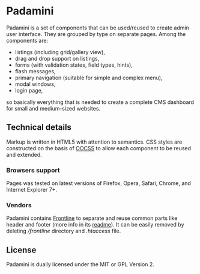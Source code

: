 # Padamini

Padamini is a set of components that can be used/reused to create admin user interface. They are grouped by type on separate pages. Among the components are:

* listings (including grid/gallery view),
* drag and drop support on listings,
* forms (with validation states, field types, hints),
* flash messages,
* primary navigation (suitable for simple and complex menu),
* modal windows,
* login page,

so basically everything that is needed to create a complete CMS dashboard for small and medium-sized websites.

## Technical details

Markup is written in HTML5 with attention to semantics. CSS styles are constructed on the basis of [OOCSS](http://oocss.org/) to allow each component to be reused and extended.

### Browsers support

Pages was tested on latest versions of Firefox, Opera, Safari, Chrome, and Internet Explorer 7+.

### Vendors

Padamini contains [Frontline](http://github.com/lamberski/frontline/) to separate and reuse common parts like header and footer (more info in its [readme](https://github.com/lamberski/frontline/blob/master/readme.md)). It can be easily removed by deleting */frontline* directory and *.htaccess* file.

## License

Padamini is dually licensed under the MIT or GPL Version 2.